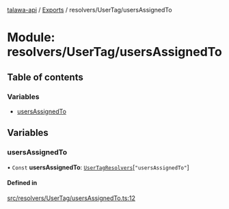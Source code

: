 [talawa-api](../README.md) / [Exports](../modules.md) / resolvers/UserTag/usersAssignedTo

# Module: resolvers/UserTag/usersAssignedTo

## Table of contents

### Variables

- [usersAssignedTo](resolvers_UserTag_usersAssignedTo.md#usersassignedto)

## Variables

### usersAssignedTo

• `Const` **usersAssignedTo**: [`UserTagResolvers`](types_generatedGraphQLTypes.md#usertagresolvers)[``"usersAssignedTo"``]

#### Defined in

[src/resolvers/UserTag/usersAssignedTo.ts:12](https://github.com/PalisadoesFoundation/talawa-api/blob/fe9d65c/src/resolvers/UserTag/usersAssignedTo.ts#L12)
